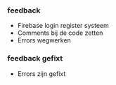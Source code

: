 ### feedback

- Firebase login register systeem
- Comments bij de code zetten
- Errors wegwerken


### feedback gefixt

- Errors zijn gefixt